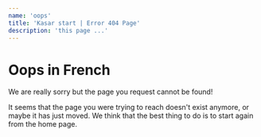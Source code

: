 ```yaml
---
name: 'oops'
title: 'Kasar start | Error 404 Page'
description: 'this page ...'
---
```


<!-- Error Page Contents -->
<div class="oops">

# Oops in French

We are really sorry but the page you request cannot be found!

It seems that the page you were trying to reach doesn't exist anymore, or maybe it has just moved. We think that the best thing to do is to start again from the home page.

</div><!-- /.error page contents -->
